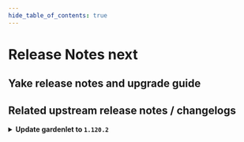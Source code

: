 ```yaml
---
hide_table_of_contents: true
---
```


# Release Notes next

## Yake release notes and upgrade guide

## Related upstream release notes / changelogs


<details>
<summary><b>Update gardenlet to <code>1.120.2</code></b></summary>

# [gardener/gardener]

## 🐛 Bug Fixes

- `[OPERATOR]` An issue causing the Shoot credentials rotation status not to correctly get updated, after all the manual in-place pending workers are updated, is now fixed. by @shafeeqes [#12303]
## 🏃 Others

- `[OPERATOR]` `gardenadm` is now published as a container image in release and snapshot builds. by @timebertt [#12291]

## Helm Charts
- controlplane: `europe-docker.pkg.dev/gardener-project/releases/charts/gardener/controlplane:v1.120.2`
- gardenlet: `europe-docker.pkg.dev/gardener-project/releases/charts/gardener/gardenlet:v1.120.2`
- operator: `europe-docker.pkg.dev/gardener-project/releases/charts/gardener/operator:v1.120.2`
- resource-manager: `europe-docker.pkg.dev/gardener-project/releases/charts/gardener/resource-manager:v1.120.2`
## Container (OCI) Images
- admission-controller: `europe-docker.pkg.dev/gardener-project/releases/gardener/admission-controller:v1.120.2`
- apiserver: `europe-docker.pkg.dev/gardener-project/releases/gardener/apiserver:v1.120.2`
- controller-manager: `europe-docker.pkg.dev/gardener-project/releases/gardener/controller-manager:v1.120.2`
- gardenadm: `europe-docker.pkg.dev/gardener-project/releases/gardener/gardenadm:v1.120.2`
- gardenlet: `europe-docker.pkg.dev/gardener-project/releases/gardener/gardenlet:v1.120.2`
- node-agent: `europe-docker.pkg.dev/gardener-project/releases/gardener/node-agent:v1.120.2`
- operator: `europe-docker.pkg.dev/gardener-project/releases/gardener/operator:v1.120.2`
- resource-manager: `europe-docker.pkg.dev/gardener-project/releases/gardener/resource-manager:v1.120.2`
- scheduler: `europe-docker.pkg.dev/gardener-project/releases/gardener/scheduler:v1.120.2`


</details>
